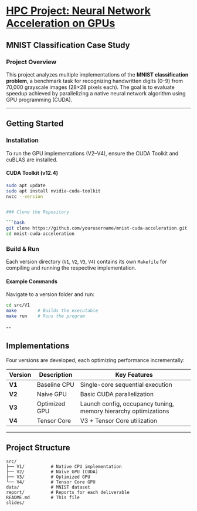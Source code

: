  
# [HPC Project: Neural Network Acceleration on GPUs](https://github.com/MNIST-Acceleration/MNIST-Accleration)

## MNIST Classification Case Study

### Project Overview
This project analyzes multiple implementations of the **MNIST classification problem**, a benchmark task for recognizing handwritten digits (0–9) from 70,000 grayscale images (28×28 pixels each). The goal is to evaluate speedup achieved by parallelizing a native neural network algorithm using GPU programming (CUDA).

---


## Getting Started

### Installation

To run the GPU implementations (V2–V4), ensure the CUDA Toolkit and cuBLAS are installed.

#### CUDA Toolkit (v12.4)
```bash
sudo apt update
sudo apt install nvidia-cuda-toolkit
nvcc --version


### Clone the Repository

```bash
git clone https://github.com/yourusername/mnist-cuda-acceleration.git
cd mnist-cuda-acceleration
```

### Build & Run

Each version directory (`V1`, `V2`, `V3`, `V4`) contains its own `Makefile` for compiling and running the respective implementation.

#### Example Commands

Navigate to a version folder and run:

```bash
cd src/V1
make        # Builds the executable
make run    # Runs the program
```
--

## Implementations
Four versions are developed, each optimizing performance incrementally:

| Version | Description | Key Features |
|---------|-------------|--------------|
| **V1**  | Baseline CPU | Single-core sequential execution |
| **V2**  | Naive GPU   | Basic CUDA parallelization |
| **V3**  | Optimized GPU | Launch config, occupancy tuning, memory hierarchy optimizations |
| **V4**  | Tensor Core  | V3 + Tensor Core utilization |

---

## Project Structure
```plaintext
src/
├── V1/          # Native CPU implementation
├── V2/          # Naive GPU (CUDA)
├── V3/          # Optimized GPU
└── V4/          # Tensor Core GPU
data/            # MNIST dataset
report/          # Reports for each deliverable
README.md        # This file
slides/ 
